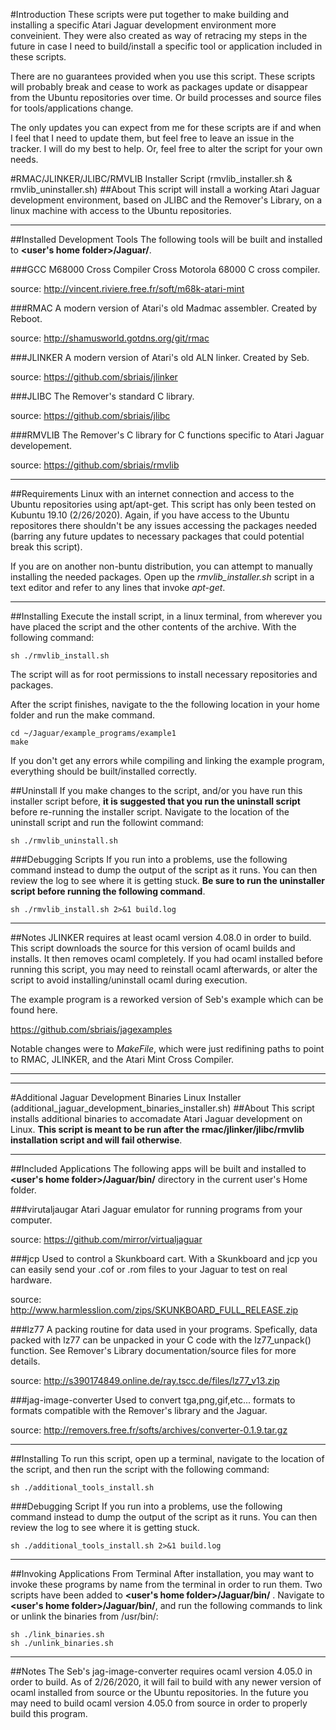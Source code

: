 #Introduction
These scripts were put together to make building and installing a specific Atari Jaguar development environment more conveinient. They were also created as way of retracing my steps in the future in case I need to build/install a specific tool or application included in these scripts.

There are no guarantees provided when you use this script.  These scripts will probably break and cease to work as packages update or disappear from the Ubuntu repositories over time.  Or build processes and source files for tools/applications change.

The only updates you can expect from me for these scripts are if and when I feel that I need to update them, but feel free to leave an issue in the tracker. I will do my best to help. Or, feel free to alter the script for your own needs.

#RMAC/JLINKER/JLIBC/RMVLIB Installer Script
(rmvlib_installer.sh &  rmvlib_uninstaller.sh)
##About
This script will install a working Atari Jaguar development environment, based on JLIBC and the Remover's Library, on a linux machine with access to the Ubuntu repositories.

________________

##Installed Development Tools
The following tools will be built and installed to **<user's home folder>/Jaguar/**.

###GCC M68000 Cross Compiler
Cross Motorola 68000 C cross compiler.

source: http://vincent.riviere.free.fr/soft/m68k-atari-mint

###RMAC
A modern version of Atari's old Madmac assembler. Created by Reboot.

source: http://shamusworld.gotdns.org/git/rmac

###JLINKER
A modern version of Atari's old ALN linker. Created by Seb.

source: https://github.com/sbriais/jlinker

###JLIBC
The Remover's standard C library.

source: https://github.com/sbriais/jlibc

###RMVLIB
The Remover's C library for C functions specific to Atari Jaguar developement.

source: https://github.com/sbriais/rmvlib

________________

##Requirements
Linux with an internet connection and access to the Ubuntu repositories using apt/apt-get. This script has only been tested on Kubuntu 19.10 (2/26/2020).  Again, if you have access to the Ubuntu repositores there shouldn't be any issues accessing the packages needed (barring any future updates to necessary packages that could potential break this script).

If you are on another non-buntu distribution, you can attempt to manually installing the needed packages. Open up the *rmvlib_installer.sh* script in a text editor and refer to any lines that invoke *apt-get*.

________________

##Installing
Execute the install script, in a linux terminal, from wherever you have placed the script and the other contents of the archive. With the following command:

    sh ./rmvlib_install.sh

The script will as for root permissions to install necessary repositories and packages.

After the script finishes, navigate to the the following location in your
home folder and run the make command.

    cd ~/Jaguar/example_programs/example1
    make
    
If you don't get any errors while compiling and linking the example program, everything should be built/installed correctly.

##Uninstall
If you make changes to the script, and/or you have run this installer script before, **it is suggested that you run the uninstall script** before re-running the installer script. Navigate to the location of the uninstall script and run the followint command:

    sh ./rmvlib_uninstall.sh
    
###Debugging Scripts
If you run into a problems, use the following command instead to dump the output of the script as it runs.  You can then review the log to see where it is getting stuck.  **Be sure to run the uninstaller script before running the following command**.

    sh ./rmvlib_install.sh 2>&1 build.log
________________
##Notes
JLINKER requires at least ocaml version 4.08.0 in order to build.  This script downloads the source for this version of ocaml builds and installs.  It then removes ocaml completely. If you had ocaml installed before running this script, you may need to reinstall ocaml afterwards, or alter the script to avoid installing/uninstall ocaml during execution.

The example program is a reworked version of Seb's example which can be found here. 

https://github.com/sbriais/jagexamples

Notable changes were to *MakeFile*, which were just redifining paths to point to RMAC, JLINKER, and the Atari Mint Cross Compiler.
________________
________________

#Additional Jaguar Development Binaries Linux Installer
(additional_jaguar_development_binaries_installer.sh)
##About
This script installs additional binaries to accomadate Atari Jaguar development on Linux.  **This script is meant to be run after the rmac/jlinker/jlibc/rmvlib installation script and will fail otherwise**.
________________
##Included Applications
The following apps will be built and installed to **<user's home folder>/Jaguar/bin/** directory in the current user's Home folder.

###virutaljaugar
Atari Jaguar emulator for running programs from your computer. 

source: https://github.com/mirror/virtualjaguar

###jcp
Used to control a Skunkboard cart. With a Skunkboard and jcp you can easily send your .cof or .rom files to your Jaguar to test on real hardware.

source: http://www.harmlesslion.com/zips/SKUNKBOARD_FULL_RELEASE.zip

###lz77
A packing routine for data used in your programs.  Spefically, data packed with lz77 can be unpacked in your C code with the lz77_unpack() function. See Remover's Library documentation/source files for more details.

source: http://s390174849.online.de/ray.tscc.de/files/lz77_v13.zip

###jag-image-converter
Used to convert tga,png,gif,etc... formats to formats compatible with the Remover's library and the Jaguar.

source: http://removers.free.fr/softs/archives/converter-0.1.9.tar.gz
________________
##Installing
To run this script, open up a terminal, navigate to the location of the script, and then run the script with the following command:

    sh ./additional_tools_install.sh
    
###Debugging Script
If you run into a problems, use the following command instead to dump the output of the script as it runs.  You can then review the log to see where it is getting stuck.

    sh ./additional_tools_install.sh 2>&1 build.log
    
________________
##Invoking Applications From Terminal
After installation, you may want to invoke these programs by name from the terminal in order to run them.  Two scripts have been added to **<user's home folder>/Jaguar/bin/** .  Navigate to **<user's home folder>/Jaguar/bin/**, and run the following commands to link or unlink the binaries from /usr/bin/:

    sh ./link_binaries.sh
    sh ./unlink_binaries.sh
    
________________
##Notes
The Seb's jag-image-converter requires ocaml version 4.05.0 in order to build.  As of 2/26/2020, it will fail to build with any newer version of ocaml installed from source or the Ubuntu repositories.  In the future you may need to build ocaml version 4.05.0 from source in order to properly build this program.

